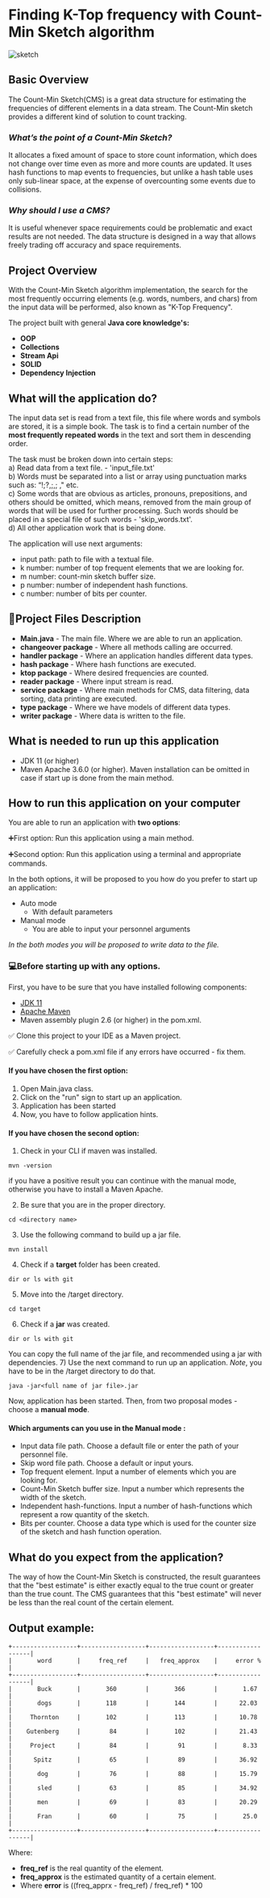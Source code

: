 # Finding K-Top frequency with Count-Min Sketch algorithm

![sketch](https://user-images.githubusercontent.com/96411307/187157930-8cf05787-b637-4601-aa9d-05abdcf2890e.png)

## Basic Overview
The Count-Min Sketch(CMS) is a great data structure for estimating the frequencies of different elements in a data stream.
The Count-Min sketch provides a different kind of solution to count tracking.

### *What’s the point of a Count-Min Sketch?*
It allocates a fixed amount of space to store count information, which does not change over time even as more and more counts are updated.
It uses hash functions to map events to frequencies, but unlike a hash table uses only sub-linear space, at the expense of overcounting some events due to collisions.


### *Why should I use a CMS?*
It is useful whenever space requirements could be problematic and exact results are not needed. The data structure is designed in a way that allows freely trading off accuracy and space requirements.


## Project Overview

With the Count-Min Sketch algorithm implementation, the search for the most frequently occurring elements (e.g. words, numbers, and chars) from the input data will be performed, also known as "K-Top Frequency".

The project built with general **Java core knowledge's:** 
- **OOP**
- **Collections**
- **Stream Api**
- **SOLID**
- **Dependency Injection**

## What will the application do?
The input data set is read from a text file, this file where words and symbols are stored, it is a simple book. 
The task is to find a certain number of the **most frequently repeated words** in the text and sort them in descending order.

The task must be broken down into certain steps:
<br>a) Read data from a text file. - 'input_file.txt'
<br>b) Words must be separated into a list or array using punctuation marks such as: “!;?,;,; ," etc.
<br>c) Some words that are obvious as articles, pronouns, prepositions, and others should be omitted, which means, removed from the main group of words that will be used for further processing.
Such words should be placed in a special file of such words - 'skip_words.txt'.
<br>d) All other application work that is being done.

The application will use next arguments:
   - input path: path to file with a textual file. 
   - k number: number of top frequent elements that we are looking for. 
   - m number: count-min sketch buffer size. 
   - p number: number of independent hash functions. 
   - c number: number of bits per counter.

## :floppy_disk:Project Files Description

<ul>
  <li><b>Main.java</b> - The main file. Where we are able to run an application.</li>
  <li><b>changeover package</b> - Where all methods calling are occurred.</li>
  <li><b>handler package</b> - Where an application handles different data types.</li>
  <li><b>hash package</b> - Where hash functions are executed.</li>
  <li><b>ktop package</b> - Where desired frequencies are counted.</li>
  <li><b>reader package</b> - Where input stream is read.</li>
  <li><b>service package</b> - Where main methods for CMS, data filtering, data sorting, data printing are executed.</li>
  <li><b>type package</b> - Where we have models of different data types.</li>
  <li><b>writer package</b> - Where data is written to the file.</li>
</ul>

## What is needed to run up this application

- JDK 11 (or higher)
- Maven Apache 3.6.0 (or higher). Maven installation can be omitted in case if start up is done from the main method.

## How to run this application on your computer
You are able to run an application with **two options**:

:heavy_plus_sign:First option:
Run this application using a main method.

:heavy_plus_sign:Second option:
Run this application using a terminal and appropriate commands.

In the both options, it will be proposed to you how do you prefer to start up an application:

- Auto mode
    - With default parameters
- Manual mode
    - You are able to input your personnel arguments


_In the both modes you will be proposed to write data to the file._

### :computer:Before starting up with any options.
First, you have to be sure that you have installed following components:
- [JDK 11](https://www.oracle.com/java/technologies/javase-jdk11-downloads.html)
- [Apache Maven](https://maven.apache.org/download.cgi)
- Maven assembly plugin 2.6 (or higher) in the pom.xml.

:white_check_mark: Clone this project to your IDE as a Maven project.

:white_check_mark: Carefully check a pom.xml file if any errors have occurred - fix them.
    

#### If you have chosen the first option:
1) Open Main.java class.
2) Click on the "run" sign to start up an application.
3) Application has been started
4) Now, you have to follow application hints.

#### If you have chosen the second option:
1) Check in your CLI if maven was installed.
```
mvn -version
```
if you have a positive result you can continue with the manual mode, otherwise you have to install a Maven Apache.

2) Be sure that you are in the proper directory.
```
cd <directory name>
```
3) Use the following command to build up a jar file.
```
mvn install
```
4) Check if a **target** folder has been created.
```
dir or ls with git
```
5) Move into the /target directory.
```
cd target
```
6) Check if a **jar** was created.
```
dir or ls with git
```
You can copy the full name of the jar file, and recommended using a jar with dependencies.
7) Use the next command to run up an application. _Note_, you have to be in the /target directory to do that.
```
java -jar<full name of jar file>.jar
```
Now, application has been started. Then, from two proposal modes - choose a **manual mode**.

#### Which arguments can you use in the Manual mode :
- Input data file path. Choose a default file or enter the path of your personnel file.
- Skip word file path. Choose a default or input yours.
- Top frequent element. Input a number of elements which you are looking for.
- Count-Min Sketch buffer size. Input a number which represents the width of the sketch.
- Independent hash-functions. Input a number of hash-functions which represent a row quantity of the sketch.
- Bits per counter. Choose a data type which is used for the counter size of the sketch and hash function operation.

## What do you expect from the application?

The way of how the Count-Min Sketch is constructed, the result guarantees that the "best estimate" is either exactly equal to the true count or greater than the true count. 
The CMS guarantees that this "best estimate" will never be less than the real count of the certain element.

## Output example:
```
+------------------+------------------+------------------+------------------|
|       word       |     freq_ref     |   freq_approx    |     error %      |
+------------------+------------------+------------------+------------------|
|       Buck       |       360        |       366        |       1.67       |
|       dogs       |       118        |       144        |      22.03       |
|     Thornton     |       102        |       113        |      10.78       |
|    Gutenberg     |        84        |       102        |      21.43       |
|     Project      |        84        |        91        |       8.33       |
|      Spitz       |        65        |        89        |      36.92       |
|       dog        |        76        |        88        |      15.79       |
|       sled       |        63        |        85        |      34.92       |
|       men        |        69        |        83        |      20.29       |
|       Fran       |        60        |        75        |       25.0       |
+------------------+------------------+------------------+------------------|
```
Where:
  - **freq_ref** is the real quantity of the element.
  - **freq_approx** is the estimated quantity of a certain element.
  - Where **error** is ((freq_apprx - freq_ref) / freq_ref) * 100
